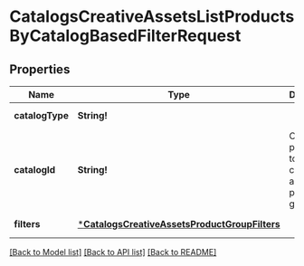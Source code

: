 # CatalogsCreativeAssetsListProductsByCatalogBasedFilterRequest

## Properties
Name | Type | Description | Notes
------------ | ------------- | ------------- | -------------
**catalogType** | **String!** |  | [default to null]
**catalogId** | **String!** | Catalog id pertaining to the creative assets product group. | [default to null]
**filters** | [***CatalogsCreativeAssetsProductGroupFilters**](CatalogsCreativeAssetsProductGroupFilters.md) |  | [default to null]

[[Back to Model list]](../README.md#documentation-for-models) [[Back to API list]](../README.md#documentation-for-api-endpoints) [[Back to README]](../README.md)


